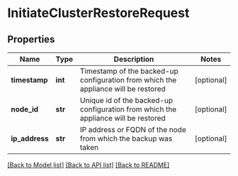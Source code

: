 # InitiateClusterRestoreRequest

## Properties
Name | Type | Description | Notes
------------ | ------------- | ------------- | -------------
**timestamp** | **int** | Timestamp of the backed-up configuration from which the appliance will be restored  | [optional] 
**node_id** | **str** | Unique id of the backed-up configuration from which the appliance will be restored  | [optional] 
**ip_address** | **str** | IP address or FQDN of the node from which the backup was taken | [optional] 

[[Back to Model list]](../README.md#documentation-for-models) [[Back to API list]](../README.md#documentation-for-api-endpoints) [[Back to README]](../README.md)

